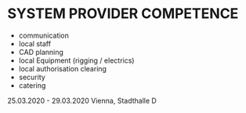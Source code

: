 # SYSTEM PROVIDER COMPETENCE

+ communication
+ local staff
+ CAD planning
+ local Equipment (rigging / electrics)
+ local authorisation clearing
+ security
+ catering

25.03.2020 - 29.03.2020 Vienna, Stadthalle D